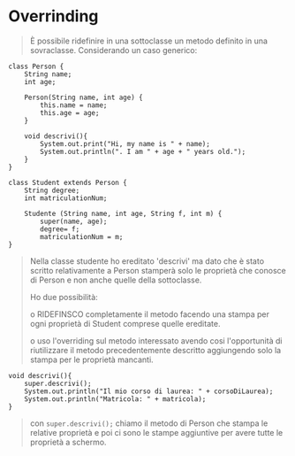 # Overrinding
>È possibile ridefinire in una sottoclasse un metodo definito in una sovraclasse.
>Considerando un caso generico:

	class Person { 
		String name; 
		int age; 

		Person(String name, int age) { 
			this.name = name; 
			this.age = age; 
		} 

		void descrivi(){ 
			System.out.print("Hi, my name is " + name); 
			System.out.println(". I am " + age + " years old."); 
		} 
	} 
	
	class Student extends Person { 
		String degree; 
		int matriculationNum;
	
		Studente (String name, int age, String f, int m) { 
			super(name, age); 
			degree= f; 
			matriculationNum = m;
	}

>Nella classe studente ho ereditato 'descrivi' ma dato che è stato scritto relativamente a Person stamperà solo le proprietà che conosce di Person e non anche quelle della sottoclasse.
>
>Ho due possibilità: 
>
>o RIDEFINSCO completamente il metodo facendo una stampa per ogni proprietà di Student comprese quelle ereditate.
>
>o uso l'overriding sul metodo interessato avendo cosi l'opportunità di riutilizzare il metodo precedentemente descritto aggiungendo solo la stampa per le proprietà mancanti.

	void descrivi(){ 
		super.descrivi(); 
		System.out.println("Il mio corso di laurea: " + corsoDiLaurea);
		System.out.println("Matricola: " + matricola); 
	}

>con `super.descrivi();` chiamo il metodo di Person che stampa le relative proprietà e
>poi ci sono le stampe aggiuntive per avere tutte le proprietà a schermo.



